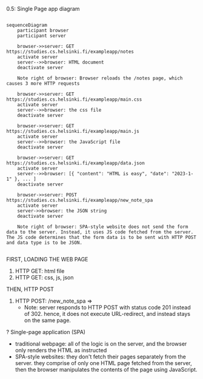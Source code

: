 0.5: Single Page app diagram

```mermaid

sequenceDiagram
    participant browser
    participant server

    browser->>server: GET https://studies.cs.helsinki.fi/exampleapp/notes
    activate server
    server-->>browser: HTML document
    deactivate server

    Note right of browser: Browser reloads the /notes page, which causes 3 more HTTP requests

    browser->>server: GET https://studies.cs.helsinki.fi/exampleapp/main.css
    activate server
    server-->>browser: the css file
    deactivate server

    browser->>server: GET https://studies.cs.helsinki.fi/exampleapp/main.js
    activate server
    server-->>browser: the JavaScript file
    deactivate server

    browser->>server: GET https://studies.cs.helsinki.fi/exampleapp/data.json
    activate server
    server-->>browser: [{ "content": "HTML is easy", "date": "2023-1-1" }, ... ]
    deactivate server

	browser->>server: POST https://studies.cs.helsinki.fi/exampleapp/new_note_spa
	activate server
	server->>browser: the JSON string
	deactivate server

	Note right of browser: SPA-style website does not send the form data to the server. Instead, it uses JS code fetched from the server. The JS code determines that the form data is to be sent with HTTP POST and data type is to be JSON.
	

```

FIRST, LOADING THE WEB PAGE

1. HTTP GET: html file
2. HTTP GET: css, js, json

THEN, HTTP POST

1. HTTP POST: /new_note_spa =>
   - Note: server responds to HTTP POST with status code 201 instead of 302. hence, it does not execute URL-redirect, and instead stays on the same page.

? Single-page application (SPA)

- traditional webpage: all of the logic is on the server, and the browser only renders the HTML as instructed
- SPA-style websites: they don't fetch their pages separately from the server. they comprise of only one HTML page fetched from the server, then the browser manipulates the contents of the page using JavaScript.
